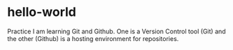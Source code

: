 # hello-world
Practice 
I am learning Git and Github.  One is a Version Control tool (Git) and the other (Github) is a hosting environment for repositories.
